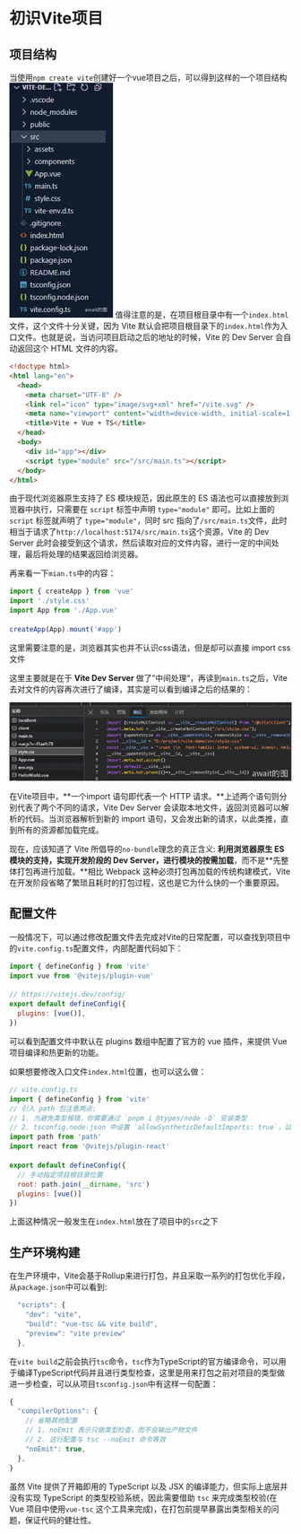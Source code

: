 # 初识Vite项目
## 项目结构
当使用`npm create vite`创建好一个vue项目之后，可以得到这样的一个项目结构
![image](./assets/vite-demo1.png)
值得注意的是，在项目根目录中有一个`index.html`文件，这个文件十分关键，因为 Vite 默认会把项目根目录下的`index.html`作为入口文件。也就是说，当访问项目启动之后的地址的时候，Vite 的 Dev Server 会自动返回这个 HTML 文件的内容。

```html
<!doctype html>
<html lang="en">
  <head>
    <meta charset="UTF-8" />
    <link rel="icon" type="image/svg+xml" href="/vite.svg" />
    <meta name="viewport" content="width=device-width, initial-scale=1.0" />
    <title>Vite + Vue + TS</title>
  </head>
  <body>
    <div id="app"></div>
    <script type="module" src="/src/main.ts"></script>
  </body>
</html>
```
由于现代浏览器原生支持了 ES 模块规范，因此原生的 ES 语法也可以直接放到浏览器中执行，只需要在 `script` 标签中声明 `type="module"` 即可。比如上面的 `script` 标签就声明了 `type="module"`，同时 src 指向了`/src/main.ts`文件，此时相当于请求了`http://localhost:5174/src/main.ts`这个资源，Vite 的 Dev Server 此时会接受到这个请求，然后读取对应的文件内容，进行一定的中间处理，最后将处理的结果返回给浏览器。

再来看一下`mian.ts`中的内容：
```ts
import { createApp } from 'vue'
import './style.css'
import App from './App.vue'

createApp(App).mount('#app')
```
这里需要注意的是，浏览器其实也并不认识css语法，但是却可以直接 import css 文件

这里主要就是在于 **Vite Dev Server** 做了”中间处理“，再读到`main.ts`之后，Vite去对文件的内容再次进行了编译，其实是可以看到编译之后的结果的：

![image](./assets/vite-demo2.png)

在Vite项目中，**一个import 语句即代表一个 HTTP 请求。**上述两个语句则分别代表了两个不同的请求，Vite Dev Server 会读取本地文件，返回浏览器可以解析的代码。当浏览器解析到新的 import 语句，又会发出新的请求，以此类推，直到所有的资源都加载完成。

现在，应该知道了 Vite 所倡导的`no-bundle`理念的真正含义: **利用浏览器原生 ES 模块的支持，实现开发阶段的 Dev Server，进行模块的按需加载**，而不是**先整体打包再进行加载。**相比 Webpack 这种必须打包再加载的传统构建模式，Vite 在开发阶段省略了繁琐且耗时的打包过程，这也是它为什么快的一个重要原因。

## 配置文件
一般情况下，可以通过修改配置文件去完成对Vite的日常配置，可以查找到项目中的`vite.config.ts`配置文件，内部配置代码如下：
```js
import { defineConfig } from 'vite'
import vue from '@vitejs/plugin-vue'

// https://vitejs.dev/config/
export default defineConfig({
  plugins: [vue()],
})
```
可以看到配置文件中默认在 plugins 数组中配置了官方的 vue 插件，来提供 Vue 项目编译和热更新的功能。

如果想要修改入口文件`index.html`位置，也可以这么做：

```js
// vite.config.ts
import { defineConfig } from 'vite'
// 引入 path 包注意两点:
// 1. 为避免类型报错，你需要通过 `pnpm i @types/node -D` 安装类型
// 2. tsconfig.node.json 中设置 `allowSyntheticDefaultImports: true`，以允许下面的 default 导入方式
import path from 'path'
import react from '@vitejs/plugin-react'

export default defineConfig({
  // 手动指定项目根目录位置
  root: path.join(__dirname, 'src')
  plugins: [vue()]
})

```
上面这种情况一般发生在`index.html`放在了项目中的`src`之下

## 生产环境构建
在生产环境中，Vite会基于Rollup来进行打包，并且采取一系列的打包优化手段，从`package.json`中可以看到:
```js
  "scripts": {
    "dev": "vite",
    "build": "vue-tsc && vite build",
    "preview": "vite preview"
  },
```
在`vite build`之前会执行`tsc`命令，`tsc`作为TypeScript的官方编译命令，可以用于编译TypeScript代码并且进行类型检查，这里是用来打包之前对项目的类型做进一步检查，可以从项目`tsconfig.json`中有这样一句配置：
```js
{
  "compilerOptions": {
    // 省略其他配置
    // 1. noEmit 表示只做类型检查，而不会输出产物文件
    // 2. 这行配置与 tsc --noEmit 命令等效
    "noEmit": true,
  },
}
```
虽然 Vite 提供了开箱即用的 TypeScript 以及 JSX 的编译能力，但实际上底层并没有实现 TypeScript 的类型校验系统，因此需要借助 `tsc` 来完成类型校验(在 Vue 项目中使用`vue-tsc` 这个工具来完成)，在打包前提早暴露出类型相关的问题，保证代码的健壮性。